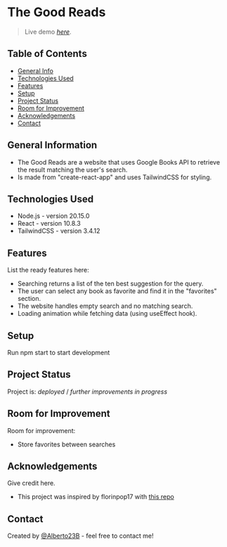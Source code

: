 # The Good Reads

> Live demo [_here_](https://the-good-reads.vercel.app/).

## Table of Contents

- [General Info](#general-information)
- [Technologies Used](#technologies-used)
- [Features](#features)
- [Setup](#setup)
- [Project Status](#project-status)
- [Room for Improvement](#room-for-improvement)
- [Acknowledgements](#acknowledgements)
- [Contact](#contact)

## General Information

- The Good Reads are a website that uses Google Books API to retrieve the result matching the user's search.
- Is made from "create-react-app" and uses TailwindCSS for styling.

## Technologies Used

- Node.js - version 20.15.0
- React - version 10.8.3
- TailwindCSS - version 3.4.12

## Features

List the ready features here:

- Searching returns a list of the ten best suggestion for the query.
- The user can select any book as favorite and find it in the "favorites" section.
- The website handles empty search and no matching search.
- Loading animation while fetching data (using useEffect hook).

## Setup

Run npm start to start development

## Project Status

Project is: _deployed_ / _further improvements in progress_

## Room for Improvement

Room for improvement:

- Store favorites between searches

## Acknowledgements

Give credit here.

- This project was inspired by florinpop17 with [this repo](https://github.com/florinpop17/app-ideas/tree/master)

## Contact

Created by [@Alberto23B](https://my-portfolio-zeta-sandy-86.vercel.app/) - feel free to contact me!
